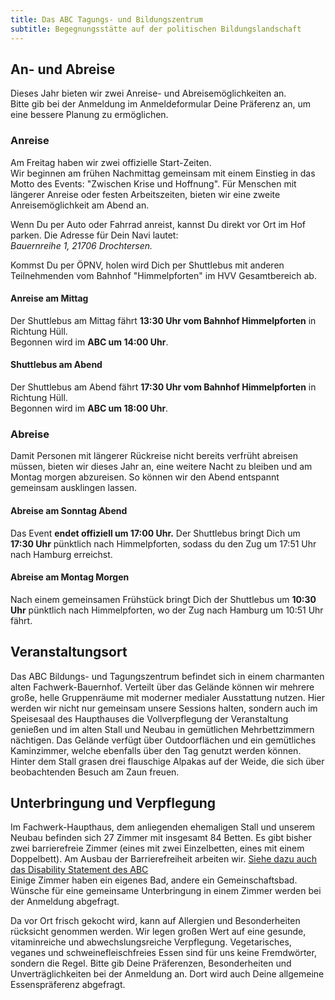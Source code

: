 ```yaml
---
title: Das ABC Tagungs- und Bildungszentrum
subtitle: Begegnungsstätte auf der politischen Bildungslandschaft
---
```

## An- und Abreise
Dieses Jahr bieten wir zwei Anreise- und Abreisemöglichkeiten an.\
Bitte gib bei der Anmeldung im Anmeldeformular Deine Präferenz an, um eine bessere Planung zu ermöglichen.

### Anreise
Am Freitag haben wir zwei offizielle Start-Zeiten.\
Wir beginnen am frühen Nachmittag gemeinsam mit einem Einstieg in das Motto des Events: "Zwischen Krise und Hoffnung".
Für Menschen mit längerer Anreise oder festen Arbeitszeiten, bieten wir eine zweite Anreisemöglichkeit am Abend an.

Wenn Du per Auto oder Fahrrad anreist, kannst Du direkt vor Ort im Hof parken. Die Adresse für Dein Navi lautet:\
*Bauernreihe 1, 21706 Drochtersen.*

Kommst Du per ÖPNV, holen wird Dich per Shuttlebus mit anderen Teilnehmenden vom Bahnhof "Himmelpforten" im HVV Gesamtbereich ab.

#### Anreise am Mittag
Der Shuttlebus am Mittag fährt **13:30 Uhr vom Bahnhof Himmelpforten** in Richtung Hüll.\
Begonnen wird im **ABC um 14:00 Uhr**.

#### Shuttlebus am Abend
Der Shuttlebus am Abend fährt **17:30 Uhr vom Bahnhof Himmelpforten** in Richtung Hüll.\
Begonnen wird im **ABC um 18:00 Uhr**.

### Abreise
Damit Personen mit längerer Rückreise nicht bereits verfrüht abreisen müssen, bieten wir dieses Jahr an, eine weitere Nacht zu bleiben und am Montag morgen abzureisen.
So können wir den Abend entspannt gemeinsam ausklingen lassen.

#### Abreise am Sonntag Abend
Das Event **endet offiziell um 17:00 Uhr.**
Der Shuttlebus bringt Dich um **17:30 Uhr** pünktlich nach Himmelpforten, sodass du den Zug um 17:51 Uhr nach Hamburg erreichst.

#### Abreise am Montag Morgen
Nach einem gemeinsamen Frühstück bringt Dich der Shuttlebus um **10:30 Uhr** pünktlich nach Himmelpforten, wo der Zug nach Hamburg um 10:51 Uhr fährt.

## Veranstaltungsort

Das ABC Bildungs- und Tagungszentrum befindet sich in einem charmanten alten Fachwerk-Bauernhof.
Verteilt über das Gelände können wir mehrere große, helle Gruppenräume mit moderner medialer Ausstattung nutzen.
Hier werden wir nicht nur gemeinsam unsere Sessions halten, sondern auch im Speisesaal des Haupthauses die Vollverpflegung der Veranstaltung genießen und im alten Stall und Neubau in gemütlichen Mehrbettzimmern nächtigen.
Das Gelände verfügt über Outdoorflächen und ein gemütliches Kaminzimmer, welche ebenfalls über den Tag genutzt werden können. Hinter dem Stall grasen drei flauschige Alpakas auf der Weide, die sich über beobachtenden Besuch am Zaun freuen.


## Unterbringung und Verpflegung

Im Fachwerk-Haupthaus, dem anliegenden ehemaligen Stall und unserem Neubau befinden sich 27 Zimmer mit insgesamt 84 Betten. Es gibt bisher zwei barrierefreie Zimmer (eines mit zwei Einzelbetten, eines mit einem Doppelbett). Am Ausbau der Barrierefreiheit arbeiten wir. [Siehe dazu auch das Disability Statement des ABC](https://www.abc-huell.de/ueber-uns/#disabilitystatement)\
Einige Zimmer haben ein eigenes Bad, andere ein Gemeinschaftsbad. Wünsche für eine gemeinsame Unterbringung in einem Zimmer werden bei der Anmeldung abgefragt.

Da vor Ort frisch gekocht wird, kann auf Allergien und Besonderheiten rücksicht genommen werden. Wir legen großen Wert auf eine gesunde, vitaminreiche und abwechslungsreiche Verpflegung. Vegetarisches, veganes und schweinefleischfreies Essen sind für uns keine Fremdwörter, sondern die Regel.
Bitte gib Deine Präferenzen, Besonderheiten und Unverträglichkeiten bei der Anmeldung an. Dort wird auch Deine allgemeine Essenspräferenz abgefragt.
